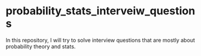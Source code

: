 # probability_stats_interveiw_questions
In this repository, I will try to solve interview questions that are mostly about probability theory and stats. 
